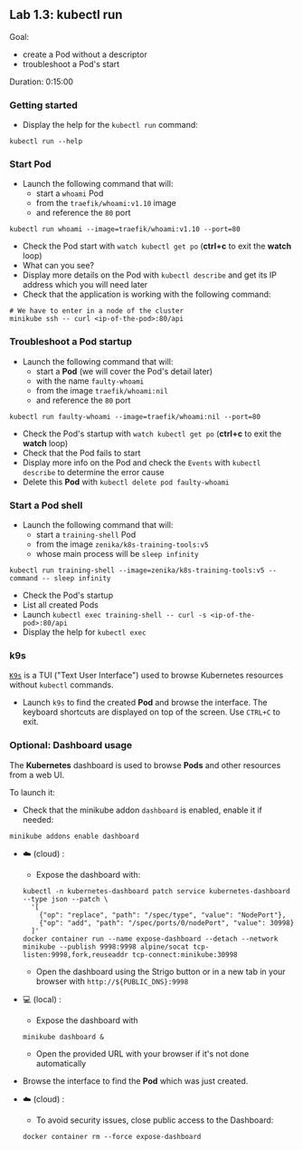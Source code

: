 
## Lab 1.3: kubectl run

Goal:
- create a Pod without a descriptor
- troubleshoot a Pod's start

Duration: 0:15:00

### Getting started

- Display the help for the `kubectl run` command:
```shell
kubectl run --help
```

### Start Pod

- Launch the following command that will:
  - start a `whoami` Pod
  - from the `traefik/whoami:v1.10` image
  - and reference the `80` port
```shell
kubectl run whoami --image=traefik/whoami:v1.10 --port=80
```

- Check the Pod start with `watch kubectl get po` (__ctrl+c__ to exit the __watch__ loop)
- What can you see?
- Display more details on the Pod with `kubectl describe` and get its IP address which you will need later
- Check that the application is working with the following command:
```shell
# We have to enter in a node of the cluster
minikube ssh -- curl <ip-of-the-pod>:80/api
```

### Troubleshoot a Pod startup

- Launch the following command that will:
  - start a __Pod__ (we will cover the Pod's detail later)
  - with the name `faulty-whoami`
  - from the image `traefik/whoami:nil`
  - and reference the `80` port
```shell
kubectl run faulty-whoami --image=traefik/whoami:nil --port=80
```

- Check the Pod's startup with `watch kubectl get po` (__ctrl+c__ to exit the __watch__ loop)
- Check that the Pod fails to start
- Display more info on the Pod and check the `Events` with `kubectl describe` to determine the error cause
- Delete this __Pod__ with `kubectl delete pod faulty-whoami`

### Start a Pod shell

- Launch the following command that will:
  - start a `training-shell` Pod
  - from the image `zenika/k8s-training-tools:v5`
  - whose main process will be `sleep infinity`
```shell
kubectl run training-shell --image=zenika/k8s-training-tools:v5 --command -- sleep infinity
```

- Check the Pod's startup
- List all created Pods
- Launch `kubectl exec training-shell -- curl -s <ip-of-the-pod>:80/api`
- Display the help for `kubectl exec`

### k9s

[`K9s`](https://k9scli.io/) is a TUI ("Text User Interface") used to browse Kubernetes resources without `kubectl` commands.

- Launch `k9s` to find the created __Pod__ and browse the interface. The keyboard shortcuts are displayed on top of the screen. Use `CTRL+C` to exit.

### Optional: Dashboard usage

The __Kubernetes__ dashboard is used to browse __Pods__ and other resources from a web UI.

To launch it:
- Check that the minikube addon `dashboard` is enabled, enable it if needed:
```shell
minikube addons enable dashboard
```
- ☁️ (cloud) :
  - Expose the dashboard with:
  ```shell
  kubectl -n kubernetes-dashboard patch service kubernetes-dashboard --type json --patch \
    '[
      {"op": "replace", "path": "/spec/type", "value": "NodePort"},
      {"op": "add", "path": "/spec/ports/0/nodePort", "value": 30998}
    ]'
  docker container run --name expose-dashboard --detach --network minikube --publish 9998:9998 alpine/socat tcp-listen:9998,fork,reuseaddr tcp-connect:minikube:30998
  ```
  - Open the dashboard using the Strigo button or in a new tab in your browser with `http://${PUBLIC_DNS}:9998`

- 💻 (local) :
  - Expose the dashboard with
  ```shell
  minikube dashboard &
  ```
  - Open the provided URL with your browser if it's not done automatically

- Browse the interface to find the __Pod__ which was just created.

- ☁️ (cloud) :
  - To avoid security issues, close public access to the Dashboard:
  ```shell
  docker container rm --force expose-dashboard
  ```


<div class="pb"></div>
